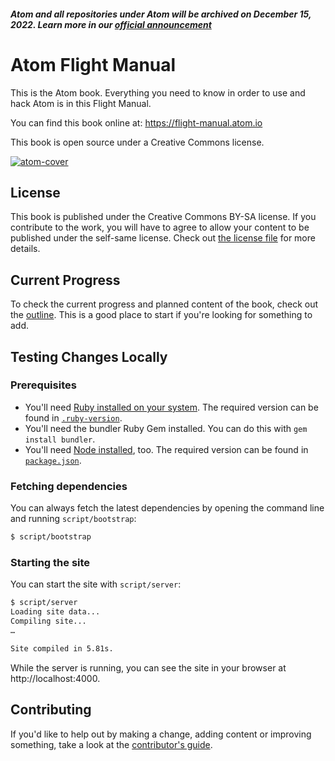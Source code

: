 ##### Atom and all repositories under Atom will be archived on December 15, 2022. Learn more in our [official announcement](https://github.blog/2022-06-08-sunsetting-atom/)
 # Atom Flight Manual

This is the Atom book. Everything you need to know in order to use and hack Atom is in this Flight Manual.

You can find this book online at: https://flight-manual.atom.io

This book is open source under a Creative Commons license.

[![atom-cover](https://cloud.githubusercontent.com/assets/378023/8718108/54c10686-2bdc-11e5-8d26-f7f807d63171.png)](https://github.com/atom/docs/releases/latest)

## License

This book is published under the Creative Commons BY-SA license. If you contribute to the work, you will have to agree to allow your content to be published under the self-same license. Check out [the license file](LICENSE.md) for more details.

## Current Progress

To check the current progress and planned content of the book, check out the [outline](outline.md). This is a good place to start if you're looking for something to add.

## Testing Changes Locally

### Prerequisites

* You'll need [Ruby installed on your system](https://www.ruby-lang.org/en/documentation/installation/). The required version can be found in [`.ruby-version`](.ruby-version).
* You'll need the bundler Ruby Gem installed. You can do this with `gem install bundler`.
* You'll need [Node installed](https://nodejs.org/en/download/), too. The required version can be found in [`package.json`](package.json).

### Fetching dependencies

You can always fetch the latest dependencies by opening the command line and running `script/bootstrap`:

``` sh
$ script/bootstrap
```

### Starting the site

You can start the site with `script/server`:

``` sh
$ script/server
Loading site data...
Compiling site...
…

Site compiled in 5.81s.
```

While the server is running, you can see the site in your browser at http://localhost:4000.

## Contributing

If you'd like to help out by making a change, adding content or improving something, take a look at the [contributor's guide](CONTRIBUTING.md).
